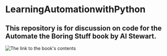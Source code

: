 # LearningAutomationwithPython
## This repository is for discussion on code for the Automate the Boring Stuff book by Al Stewart.



![The link to the book's contents](https://automatetheboringstuff.com/)
